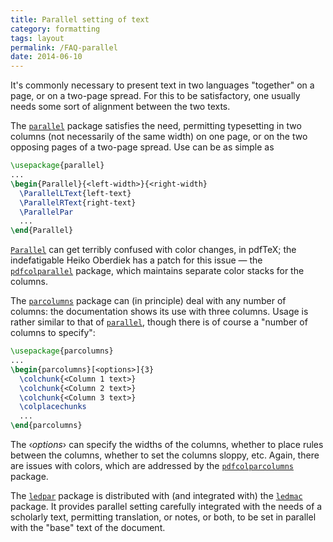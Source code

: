 ```yaml
---
title: Parallel setting of text
category: formatting
tags: layout
permalink: /FAQ-parallel
date: 2014-06-10
---
```


It's commonly necessary to present text in two languages "together" on a
page, or on a two-page spread.  For this to be satisfactory, one usually
needs some sort of alignment between the two texts.

The [`parallel`](https://ctan.org/pkg/parallel) package satisfies the need, permitting
typesetting in two columns (not necessarily of the same width) on one
page, or on the two opposing pages of a two-page spread.  Use can be
as simple as
```latex
\usepackage{parallel}
...
\begin{Parallel}{<left-width>}{<right-width}
  \ParallelLText{left-text}
  \ParallelRText{right-text}
  \ParallelPar
  ...
\end{Parallel}
```
[`Parallel`](https://ctan.org/pkg/Parallel) can get terribly confused with color changes, in
pdfTeX; the indefatigable Heiko Oberdiek has a patch for this
issue&nbsp;&mdash; the [`pdfcolparallel`](https://ctan.org/pkg/pdfcolparallel) package, which maintains
separate color stacks for the columns.

The [`parcolumns`](https://ctan.org/pkg/parcolumns) package can (in principle) deal with any
number of columns: the documentation shows its use with three
columns.  Usage is rather similar to that of [`parallel`](https://ctan.org/pkg/parallel),
though there is of course a "number of columns to specify":
```latex
\usepackage{parcolumns}
...
\begin{parcolumns}[<options>]{3}
  \colchunk{<Column 1 text>}
  \colchunk{<Column 2 text>}
  \colchunk{<Column 3 text>}
  \colplacechunks
  ...
\end{parcolumns}
```
The &lsaquo;_options_&rsaquo; can specify the widths of the columns, whether to
place rules between the columns, whether to set the columns sloppy,
etc.  Again, there are issues with colors, which are addressed by the
[`pdfcolparcolumns`](https://ctan.org/pkg/pdfcolparcolumns) package.

The [`ledpar`](https://ctan.org/pkg/ledpar) package is distributed with (and integrated with)
the [`ledmac`](https://ctan.org/pkg/ledmac) package.  It provides parallel
setting carefully integrated with the needs of a scholarly text,
permitting translation, or notes, or both, to be set in parallel with
the "base" text of the document.

